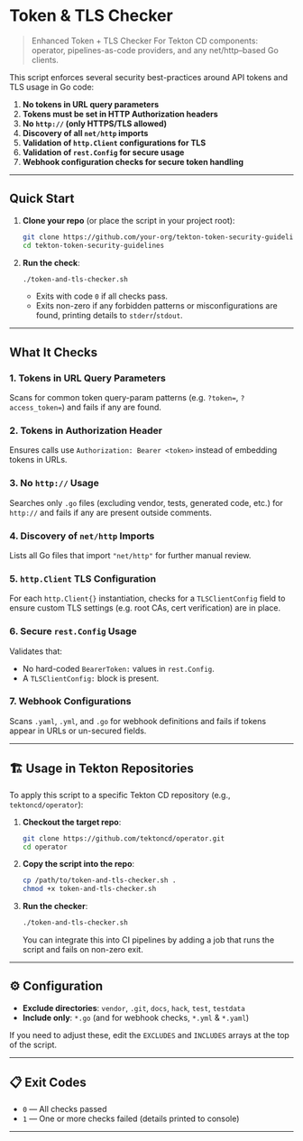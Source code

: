 # Token & TLS Checker

> Enhanced Token + TLS Checker
> For Tekton CD components: operator, pipelines-as-code providers, and any net/http–based Go clients.

This script enforces several security best-practices around API tokens and TLS usage in Go code:

1. **No tokens in URL query parameters**
2. **Tokens must be set in HTTP Authorization headers**
3. **No `http://` (only HTTPS/TLS allowed)**
4. **Discovery of all `net/http` imports**
5. **Validation of `http.Client` configurations for TLS**
6. **Validation of `rest.Config` for secure usage**
7. **Webhook configuration checks for secure token handling**

---

## Quick Start

1. **Clone your repo** (or place the script in your project root):

   ```bash
   git clone https://github.com/your-org/tekton-token-security-guidelines.git
   cd tekton-token-security-guidelines
   ```

2. **Run the check**:

   ```bash
   ./token-and-tls-checker.sh
   ```

   * Exits with code `0` if all checks pass.
   * Exits non-zero if any forbidden patterns or misconfigurations are found, printing details to `stderr`/`stdout`.

---

## What It Checks

### 1. Tokens in URL Query Parameters

Scans for common token query-param patterns (e.g. `?token=`, `?access_token=`) and fails if any are found.

### 2. Tokens in Authorization Header

Ensures calls use `Authorization: Bearer <token>` instead of embedding tokens in URLs.

### 3. No `http://` Usage

Searches only `.go` files (excluding vendor, tests, generated code, etc.) for `http://` and fails if any are present outside comments.

### 4. Discovery of `net/http` Imports

Lists all Go files that import `"net/http"` for further manual review.

### 5. `http.Client` TLS Configuration

For each `http.Client{}` instantiation, checks for a `TLSClientConfig` field to ensure custom TLS settings (e.g. root CAs, cert verification) are in place.

### 6. Secure `rest.Config` Usage

Validates that:

* No hard-coded `BearerToken:` values in `rest.Config`.
* A `TLSClientConfig:` block is present.

### 7. Webhook Configurations

Scans `.yaml`, `.yml`, and `.go` for webhook definitions and fails if tokens appear in URLs or un-secured fields.

---

## 🏗 Usage in Tekton Repositories

To apply this script to a specific Tekton CD repository (e.g., `tektoncd/operator`):

1. **Checkout the target repo**:

   ```bash
   git clone https://github.com/tektoncd/operator.git
   cd operator
   ```

2. **Copy the script into the repo**:

   ```bash
   cp /path/to/token-and-tls-checker.sh .
   chmod +x token-and-tls-checker.sh
   ```

3. **Run the checker**:

   ```bash
   ./token-and-tls-checker.sh
   ```

   You can integrate this into CI pipelines by adding a job that runs the script and fails on non-zero exit.

---

## ⚙️ Configuration

* **Exclude directories**: `vendor`, `.git`, `docs`, `hack`, `test`, `testdata`
* **Include only**: `*.go` (and for webhook checks, `*.yml` & `*.yaml`)

If you need to adjust these, edit the `EXCLUDES` and `INCLUDES` arrays at the top of the script.

---

## 📋 Exit Codes

* `0` — All checks passed
* `1` — One or more checks failed (details printed to console)

---

